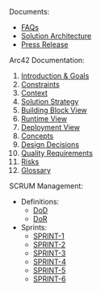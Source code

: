 Documents:

- [FAQs](FAQs.md)
- [Solution Architecture](arc42/07.-Deployment-View.md)
- [Press Release](PressRelease.md)

Arc42 Documentation:

1. [Introduction & Goals](arc42/01.-Introduction-&-Goals.md)
2. [Constraints](arc42/02.-Constraints.md)
3. [Context](arc42/03.-Context.md)
4. [Solution Strategy](arc42/04.-Solution-Strategy.md)
5. [Building Block View](arc42/05.-Building-Block-View.md)
6. [Runtime View](arc42/06.-Runtime-View.md)
7. [Deployment View](arc42/07.-Deployment-View.md)
8. [Concepts](arc42/08.-Concepts.md)
9. [Design Decisions](arc42/09.-Design-Decisions.md)
10. [Quality Requirements](arc42/10.-Quality-Requirements.md)
11. [Risks](arc42/11.-Risks.md)
12. [Glossary](arc42/12.-Glossary.md)

SCRUM Management:

- Definitions: 
    - [DoD](scrum/dod.md)
    - [DoR](scrum/dor.md)
- Sprints:
    - [SPRINT-1](scrum/SPRINT-1.md)
    - [SPRINT-2](scrum/SPRINT-2.md)
    - [SPRINT-3](scrum/SPRINT-3.md)
    - [SPRINT-4](scrum/SPRINT-4.md)
    - [SPRINT-5](scrum/SPRINT-5.md)
    - [SPRINT-6](scrum/SPRINT-6.md)

